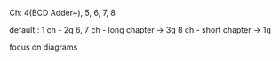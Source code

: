 Ch: 4(BCD Adder~), 5, 6, 7, 8

default : 1 ch - 2q
6, 7 ch - long chapter -> 3q
8 ch - short chapter  -> 1q

focus on diagrams